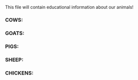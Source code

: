 This file will contain educational information about our animals!

<h3>COWS:</h3>

<h3>GOATS:</h3>

<h3>PIGS:</h3>

<h3>SHEEP:</h3>

<h3>CHICKENS:</h3>

